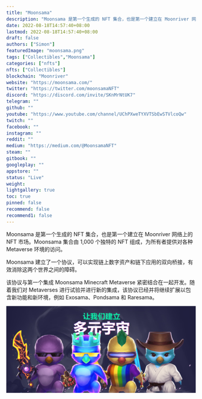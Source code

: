 ```yaml
---
title: "Moonsama"
description: "Moonsama 是第一个生成的 NFT 集合，也是第一个建立在 Moonriver 网络上的 NFT 市场。Moonsama 集合由 1,000 个独特的 NFT 组成，为所有者提供对各种 Metaverse 环境的访问。"
date: 2022-08-18T14:57:40+08:00
lastmod: 2022-08-18T14:57:40+08:00
draft: false
authors: ["Simon"]
featuredImage: "moonsama.png"
tags: ["Collectibles","Moonsama"]
categories: ["nfts"]
nfts: ["Collectibles"]
blockchain: "Moonriver"
website: "https://moonsama.com/"
twitter: "https://twitter.com/moonsamaNFT"
discord: "https://discord.com/invite/SKnMrNtUK7"
telegram: ""
github: ""
youtube: "https://www.youtube.com/channel/UChPXweTYXVTSbEwSTVlcoQw"
twitch: ""
facebook: ""
instagram: ""
reddit: ""
medium: "https://medium.com/@MoonsamaNFT"
steam: ""
gitbook: ""
googleplay: ""
appstore: ""
status: "Live"
weight: 
lightgallery: true
toc: true
pinned: false
recommend: false
recommend1: false
---
```

Moonsama 是第一个生成的 NFT 集合，也是第一个建立在 Moonriver 网络上的 NFT 市场。Moonsama 集合由 1,000 个独特的 NFT 组成，为所有者提供对各种 Metaverse 环境的访问。

Moonsama 建立了一个协议，可以实现链上数字资产和链下应用的双向桥接，有效消除这两个世界之间的障碍。

该协议与第一个集成 Moonsama Minecraft Metaverse 紧密结合在一起开发。随着我们对 Metaverses 进行试验并进行新的集成，该协议已经并将继续扩展以包含新功能和新环境，例如 Exosama、Pondsama 和 Raresama。

![配图](20220818160532.png)